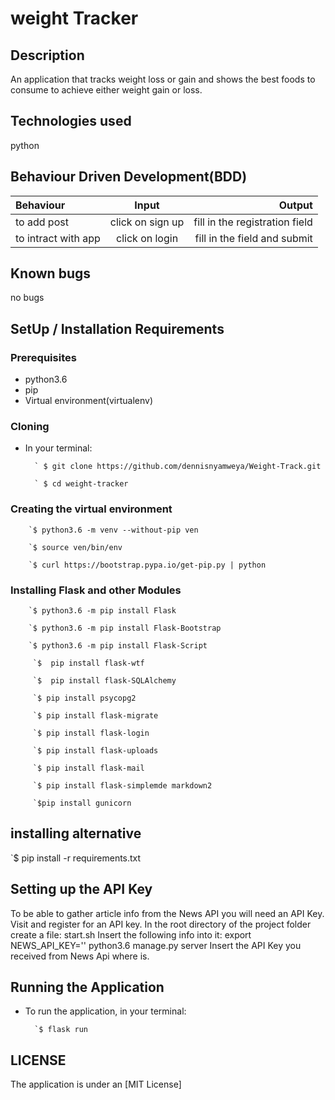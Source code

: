 
# weight Tracker

## Description

An application that tracks weight loss or gain and shows the best foods to consume to achieve either weight gain or loss.

## Technologies used

python

## Behaviour Driven Development(BDD)

| Behaviour | Input | Output |
| :---------------- | :---------------: | ------------------: |
| to add post | click on sign up |  fill in the registration field |
| to intract with app | click on login | fill in the field  and submit |

## Known bugs

no bugs

## SetUp / Installation Requirements

### Prerequisites

* python3.6
* pip
* Virtual environment(virtualenv)

### Cloning

* In your terminal:

        ` $ git clone https://github.com/dennisnyamweya/Weight-Track.git 

        ` $ cd weight-tracker

### Creating the virtual environment

        `$ python3.6 -m venv --without-pip ven

        `$ source ven/bin/env

        `$ curl https://bootstrap.pypa.io/get-pip.py | python

### Installing Flask and other Modules

        `$ python3.6 -m pip install Flask

        `$ python3.6 -m pip install Flask-Bootstrap

        `$ python3.6 -m pip install Flask-Script
        
         `$  pip install flask-wtf 
         
         `$  pip install flask-SQLAlchemy 
         
         `$ pip install psycopg2 
         
         `$ pip install flask-migrate 
         
         `$ pip install flask-login
         
         `$ pip install flask-uploads
         
         `$ pip install flask-mail
         
         `$ pip install flask-simplemde markdown2
         
         `$pip install gunicorn
## installing alternative

`$ pip install -r requirements.txt

## Setting up the API Key

To be able to gather article info from the News API you will need an API Key.
Visit     and register for an API key.
In the root directory of the project folder create a file: start.sh
Insert the following info into it:
export NEWS_API_KEY=''
python3.6 manage.py server
Insert the API Key you received from News Api where is.

## Running the Application

* To run the application, in your terminal:

        `$ flask run

## LICENSE

The application is under an [MIT License]




